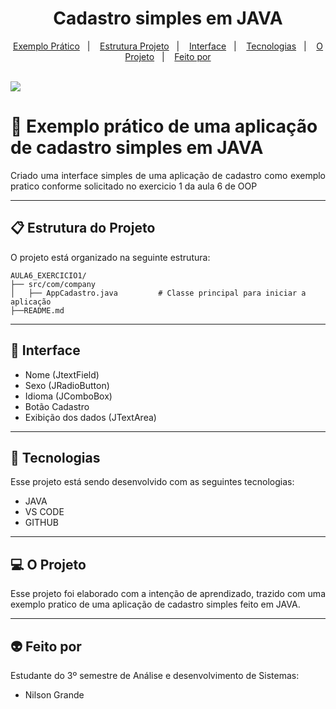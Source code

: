 <h1 align="center"> Cadastro simples em JAVA </h1>

<p align="center">
  <a href="#exemplo-prático-de-uma-aplicação-de-cadastro-simples-em-java">Exemplo Prático</a>&nbsp;&nbsp;&nbsp;|&nbsp;&nbsp;&nbsp;
  <a href="#estrutura-do-projeto">Estrutura Projeto</a>&nbsp;&nbsp;&nbsp;|&nbsp;&nbsp;&nbsp;
  <a href="#interface">Interface</a>&nbsp;&nbsp;&nbsp;|&nbsp;&nbsp;&nbsp;
  <a href="#-tecnologias">Tecnologias</a>&nbsp;&nbsp;&nbsp;|&nbsp;&nbsp;&nbsp;
  <a href="#-o-projeto">O Projeto</a>&nbsp;&nbsp;&nbsp;|&nbsp;&nbsp;&nbsp;
  <a href="#-feito-por">Feito por</a>
</p>
<br>

 <a href="https://github.com/Ncgrande">
  <img align="center" src="https://img.shields.io/static/v1?label=github&message=NilsonGrande&color=7159c1&style=for-the-badge&logo=ghost)](https://github.com/NilsonGrande"/>
</a>



# 🍵 Exemplo prático de uma aplicação de cadastro simples em JAVA

<p align="justify">Criado uma interface simples de uma aplicação de cadastro como exemplo pratico conforme solicitado no exercicio 1 da aula 6 de OOP </p>

---

## 📋 Estrutura do Projeto

O projeto está organizado na seguinte estrutura:

```
AULA6_EXERCICIO1/
├── src/com/company
│   ├── AppCadastro.java         # Classe principal para iniciar a aplicação
├──README.md

```
---

## 📌 Interface

- Nome (JtextField)
- Sexo (JRadioButton)
- Idioma (JComboBox)
- Botão Cadastro
- Exibição dos dados (JTextArea)

---

##  🚀 Tecnologias  
Esse projeto está sendo desenvolvido com as seguintes tecnologias:

- JAVA
- VS CODE
- GITHUB

---

## 💻 O Projeto

<p align="justify">Esse projeto foi elaborado com a intenção de aprendizado, trazido com uma exemplo pratico de uma aplicação de cadastro simples feito em JAVA.</p>

---

## 👽 Feito por

Estudante do 3º semestre de Análise e desenvolvimento de Sistemas:

- Nilson Grande
